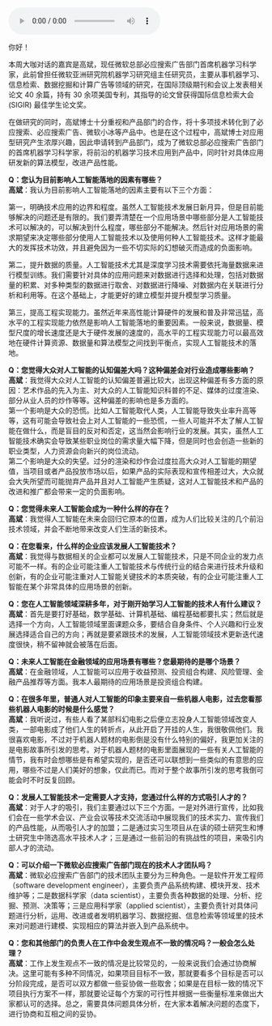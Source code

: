 <audio title="大咖对话 _ 高斌：过分渲染会过度拉高大众对人工智能的期望" src="https://static001.geekbang.org/resource/audio/4a/da/4a43cc042a6a0bb82f2c3cc71ef256da.mp3" controls="controls"></audio> 
<p>你好！</p><p>本周大咖对话的嘉宾是高斌，现任微软总部必应搜索广告部门首席机器学习科学家，此前曾担任微软亚洲研究院机器学习研究组主任研究员，主要从事机器学习、信息检索、数据挖掘和计算广告等领域的研究，在国际顶级期刊和会议上发表相关论文 40 余篇，持有 30 余项美国专利，其指导的论文曾获得国际信息检索大会 (SIGIR) 最佳学生论文奖。</p><p>在做研究的同时，高斌博士十分重视和产品部门的合作，将十多项技术转化到了必应搜索、必应搜索广告、微软小冰等产品中。也是在这个过程中，高斌博士对应用型研究产生浓厚兴趣，因此申请转到产品部门，成为了微软总部必应搜索广告部门的首席机器学习科学家，将前沿的机器学习技术应用到产品中，同时针对具体应用研发新的算法模型，改进产品性能。</p><p><strong>Q：您认为目前影响人工智能落地的因素有哪些？</strong><br>
<strong>高斌</strong>：我认为目前影响人工智能落地的因素主要有以下三个方面：</p><p>第一，明确技术应用的边界和程度。虽然人工智能技术发展日新月异，但是目前能够解决的问题还是有限的。我们要弄清楚在一个应用场景中哪些部分是人工智能技术可以解决的，可以解决到什么程度，哪些部分不能解决。然后针对应用场景的需求期望来决定哪些部分使用人工智能技术以及使用何种人工智能技术。这样才能最大的发挥技术功效，并且避免因为一些不切实际的幻想破灭而造成的负面影响。</p><!-- [[[read_end]]] --><p>第二，提升数据的质量。人工智能技术尤其是深度学习技术需要依托海量数据来进行模型训练。我们需要针对具体的应用问题来对数据进行选择和处理，包括对数据量的积累、对多种类型的数据进行取舍、对数据进行降噪、对数据内在关联进行分析和利用等。在这个基础上，才能更好的建立模型并提升模型学习质量。</p><p>第三，提高工程实现能力。虽然近年来高性能计算硬件的发展和普及非常迅猛，高水平的工程实现能力依然是影响人工智能落地的重要因素。一般来说，数据量、模型尺度的增长速度还是大于硬件发展的速度的，高水平的工程实现能力可以最高效地在硬件计算资源、数据量和算法模型之间找到平衡点，实现人工智能技术的落地。</p><p><strong>Q：您觉得大众对人工智能的认知偏差大吗？这种偏差会对行业造成哪些影响？</strong><br>
<strong>高斌</strong>：我觉得大众对人工智能的认知偏差普遍比较大，出现这种偏差有多方面的原因：艺术作品的先入为主、对大众的人工智能知识科普的不足、媒体的过度渲染、部分从业人员的炒作等等。这种偏差的影响也是多方面的。<br>
第一个影响是大众的恐慌。比如人工智能取代人类，人工智能导致失业率升高等等，这有可能会导致社会上对人工智能的一些恐慌，一些人可能并不太了解人工智能在做什么，而是盲目的反对和否定，这当然会影响行业的发展。其实，虽然人工智能技术确实会导致某些职业岗位的需求量大幅下降，但是同时也会创造一些新的职业类型，人力资源会向新兴的岗位流动。<br>
第二个影响是大众的失望。过分的渲染和炒作会过度拉高大众对人工智能的期望值，当项目或者产品投放市场以后，如果产品的实际表现和宣传相差过大，大众就会大失所望而可能抛弃产品并且对人工智能产生质疑，这对人工智能技术和产品的改进和推广都会带来一定的负面影响。</p><p><strong>Q：您觉得未来人工智能会成为一种什么样的存在？</strong><br>
<strong>高斌</strong>：我觉得人工智能在未来会回归它原本的位置，成为人们比较关注的几个前沿技术领域，并会不断地带来改变人们生活的新技术。</p><p><strong>Q：在您看来，什么样的企业应该发展人工智能技术？</strong><br>
<strong>高斌</strong>：我觉得与数据相关的企业都可以发展人工智能技术，只是不同企业的发力点可能不一样。有的企业可能注重人工智能技术与传统行业的结合来进行技术升级和创新，有的企业可能注重对人工智能关键技术的本质突破，有的企业可能注重人工智能在某个非常具体的应用场景的创新。</p><p><strong>Q：您在人工智能领域深耕多年，对于刚开始学习人工智能的技术人有什么建议？</strong><br>
<strong>高斌</strong>：首先是要打好基础，数学基础、计算机基础、编程基础都要扎实；然后就是选择一个方向，人工智能领域里面课题众多，要结合自身条件、个人兴趣和行业发展选择适合自己的方向；再就是要紧跟技术的发展，人工智能领域技术更新迭代速度很快，稍不留神就会被落在后面。</p><p><strong>Q：未来人工智能在金融领域的应用场景有哪些？您最期待的是哪个场景？</strong><br>
<strong>高斌</strong>：在金融领域，人工智能可以应用于收益预测、投资组合构建、风险管理、金融产品推荐等方面。我本人最期待的应用场景是投资组合构建。</p><p><strong>Q：在很多年里，普通人对人工智能的印象主要来自一些机器人电影，过去您看那些机器人电影的时候是什么感觉？</strong><br>
<strong>高斌</strong>：我听说过，有些人看了某部科幻电影之后便立志投身人工智能领域改变人类，一部电影成了他们人生的转折点，从此开启了开挂的人生，我很敬佩他们。我很喜欢电影，不过对于机器人题材的电影倒是没有什么特别的偏好，我更加关注的是电影故事所引发的思考。对于机器人题材的电影里面展现的一些有关人工智能的情节，我有时会想哪些是有希望实现的，是否还可以联想到一些类似的有意思的应用，哪些不过是人们美好的想象，仅此而已。而对于整个故事所引发的思考我倒可能会时不时反复回顾。</p><p><strong>Q：发展人工智能技术一定需要人才支持，您通过什么样的方式吸引人才的？</strong><br>
<strong>高斌</strong>：对于人才的吸引，我们主要通过以下三个方面。一是对外进行宣传，比如我们会在一些学术会议、产业会议等技术交流活动中展现我们的技术实力、宣传我们的产品性能，从而吸引人才的加盟；二是通过实习生项目从在读的硕士研究生和博士研究生中筛选高水平技术人才；三是通过一些前沿的有挑战性的项目，来吸引内部人才的流动。</p><p><strong>Q：可以介绍一下微软必应搜索广告部门现在的技术人才团队吗？</strong><br>
<strong>高斌</strong>：微软必应搜索广告部门的技术团队主要分为三种角色。一是软件开发工程师（software development engineer），主要负责产品系统构建、模块开发、技术维护等；二是数据科学家（data scientist），主要负责各种数据的处理、分析、挖掘、预测、决策等；三是应用科学家（applied scientist），主要负责针对具体问题进行分析，运用、改进或者发明机器学习、数据挖掘、信息检索等领域里的技术来对问题进行建模、实现相应的算法并嵌入到产品系统中。</p><p><strong>Q：您和其他部门的负责人在工作中会发生观点不一致的情况吗？一般会怎么处理？</strong><br>
<strong>高斌</strong>：工作上发生观点不一致的情况是比较常见的，一般来说我们会通过协商解决。这里可能有多种不同情况，如果项目目标不一致，那就要看多个目标是否可以分阶段完成，是否可以双方都做一些妥协做一些取舍；如果是在目标一致的情况下项目执行方案不一样，那就要论证每个方案的可行性并根据一些衡量标准来做出大家都认可的选择。总之，需要具体问题具体分析，在大家本着解决问题的态度下，进行协商和互相之间的妥协。</p><p></p>